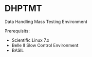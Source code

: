 # DHPTMT

Data Handling Mass Testing Environment

Prerequisits:
* Scientific Linux 7.x
* Belle II Slow Control Environment
* BASIL

